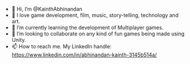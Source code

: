 - 👋 Hi, I’m @KainthAbhinandan
- 👀 I love game development, film, music, story-telling, technology and art. 
- 🌱 I’m currently learning the development of Multiplayer games.
- 💞️ I’m looking to collaborate on any kind of fun games being made using Unity.
- 📫 How to reach me. My LinkedIn handle: https://www.linkedin.com/in/abhinandan-kainth-3145b514a/

<!---
KainthAbhinandan/KainthAbhinandan is a ✨ special ✨ repository because its `README.md` (this file) appears on your GitHub profile.
You can click the Preview link to take a look at your changes.
--->
